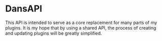 # DansAPI
This API is intended to serve as a core replacement for many parts of my plugins. It is my hope that by using a shared API, the process of creating and updating plugins will be greatly simplified.
